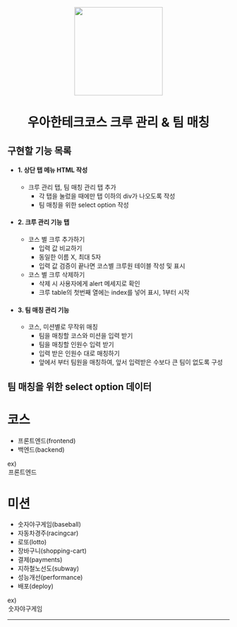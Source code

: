 <p align="middle" >
  <img width="200px;" src="./images/laptop_emoji.png"/>
</p>
<h1 align="middle">우아한테크코스 크루 관리 & 팀 매칭</h1>

## 구현할 기능 목록

* #### 1. 상단 탭 메뉴 HTML 작성
  - 크루 관리 탭, 팀 매칭 관리 탭 추가
    + 각 탭을 눌렀을 때에만 탭 이하의 div가 나오도록 작성
    + 팀 매칭을 위한 select option 작성
* #### 2. 크루 관리 기능 탭
  - 코스 별 크루 추가하기
    + 입력 값 비교하기
    + 동일한 이름 X, 최대 5자
    + 입력 값 검증이 끝나면 코스별 크루원 테이블 작성 및 표시
  - 코스 별 크루 삭제하기
    + 삭제 시 사용자에게 alert 메세지로 확인
    + 크루 table의 첫번째 열에는 index를 넣어 표시, 1부터 시작
* #### 3. 팀 매칭 관리 기능
  - 코스, 미션별로 무작위 매칭
    + 팀을 매칭할 코스와 미션을 입력 받기
    + 팀을 매칭할 인원수 입력 받기
    + 입력 받은 인원수 대로 매칭하기
    + 앞에서 부터 팀원을 매칭하여, 앞서 입력받은 수보다 큰 팀이 없도록 구성

## 팀 매칭을 위한 select option 데이터
# 코스
- 프론트엔드(frontend)
- 백엔드(backend)

ex) <option value="frontend">프론트엔드</option>

# 미션
- 숫자야구게임(baseball)
- 자동차경주(racingcar)
- 로또(lotto)
- 장바구니(shopping-cart)
- 결제(payments)
- 지하철노선도(subway)
- 성능개선(performance)
- 배포(deploy)

ex) <option value="baseball">숫자야구게임</option>

---